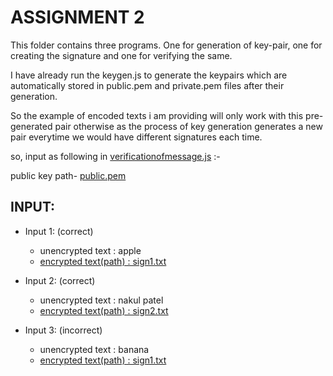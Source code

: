#       ASSIGNMENT 2
This folder contains three programs. One for generation of key-pair, one for creating the signature and one for verifying the same. 

I have already run the keygen.js to generate the keypairs which are automatically stored in public.pem and private.pem files after their generation.

So the example of encoded texts i am providing will only work with this pre-generated pair otherwise as the process of key generation generates a new pair everytime we would have different signatures each time. 


so, input as following in [verificationofmessage.js](./verificationofmessage.js) :-

public key path- [public.pem ](./public.pem)
## INPUT:
* Input 1: (correct)
    -  unencrypted text : apple
    -  [encrypted text(path) : sign1.txt](./sign1.txt)
* Input 2: (correct)
    -  unencrypted text : nakul patel
    -  [encrypted text(path) : sign2.txt](./sign2.txt)

* Input 3: (incorrect)
    - unencrypted text : banana
    -   [encrypted text(path) : sign1.txt](./sign1.txt)